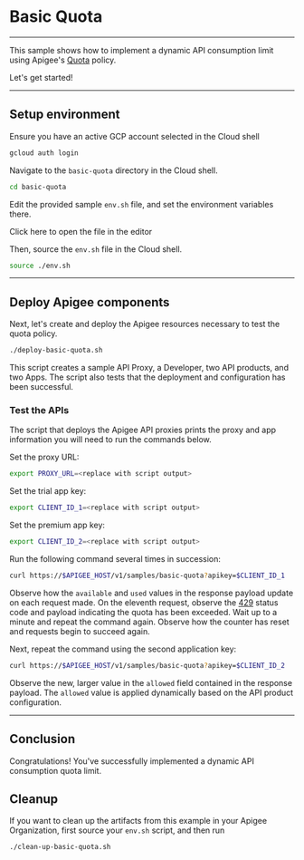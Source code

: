 # Basic Quota

---
This sample shows how to implement a dynamic API consumption limit using Apigee's [Quota](https://cloud.google.com/apigee/docs/api-platform/reference/policies/quota-policy) policy.

Let's get started!

---

## Setup environment

Ensure you have an active GCP account selected in the Cloud shell

```sh
gcloud auth login
```

Navigate to the `basic-quota` directory in the Cloud shell.

```sh
cd basic-quota
```

Edit the provided sample `env.sh` file, and set the environment variables there.

Click <walkthrough-editor-open-file filePath="basic-quota/env.sh">here</walkthrough-editor-open-file> to open the file in the editor

Then, source the `env.sh` file in the Cloud shell.

```sh
source ./env.sh
```

---

## Deploy Apigee components

Next, let's create and deploy the Apigee resources necessary to test the quota policy.

```sh
./deploy-basic-quota.sh
```

This script creates a sample API Proxy, a Developer, two API products, and two Apps. The script also tests that the deployment and configuration has been successful.

### Test the APIs

The script that deploys the Apigee API proxies prints the proxy and app information you will need to run the commands below.

Set the proxy URL:

```sh
export PROXY_URL=<replace with script output>
```

Set the trial app key:

```sh
export CLIENT_ID_1=<replace with script output>
```

Set the premium app key:

```sh
export CLIENT_ID_2=<replace with script output>
```

Run the following command several times in succession:

```sh
curl https://$APIGEE_HOST/v1/samples/basic-quota?apikey=$CLIENT_ID_1
```

Observe how the `available` and `used` values in the response payload update on each request made. On the eleventh request, observe the [429](https://developer.mozilla.org/en-US/docs/Web/HTTP/Status/429) status code and payload indicating the quota has been exceeded. Wait up to a minute and repeat the command again. Observe how the counter has reset and requests begin to succeed again.

Next, repeat the command using the second application key:

```sh
curl https://$APIGEE_HOST/v1/samples/basic-quota?apikey=$CLIENT_ID_2
```

Observe the new, larger value in the `allowed` field contained in the response payload. The `allowed` value is applied dynamically based on the API product configuration.

---

## Conclusion

<walkthrough-conclusion-trophy></walkthrough-conclusion-trophy>

Congratulations! You've successfully implemented a dynamic API consumption quota limit.

<walkthrough-inline-feedback></walkthrough-inline-feedback>

## Cleanup

If you want to clean up the artifacts from this example in your Apigee Organization, first source your `env.sh` script, and then run

```bash
./clean-up-basic-quota.sh
```
